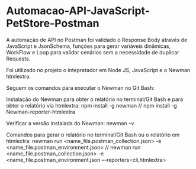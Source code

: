 # Automacao-API-JavaScript-PetStore-Postman
A automação de API no Postman foi validado o Response Body através de JavaScript e JsonSchema, funções para gerar variáveis dinâmicas, WorkFlow e Loop para validar cenários sem a necessidade de duplicar Requests.

Foi utilizado no projeto o intepretador em Node JS, JavaScript e o Newman htmlextra.

Seguem os comandos para executar o Newman no Git Bash:

Instalação do Newman para obter o relatório no terminal/Git Bash e para obter o relatório via htmlextra:
npm install -g newman // 
npm install -g Newman-reporter-htmlextra

Verificar a versão instalada do Newman:
newman –v

Comandos para gerar o relatório no terminal/Git Bash ou o relatório em htmlextra:
newman run <name_file.postman_collection.json> -e <name_file.postman_environment.json> // 
newman run <name_file.postman_collection.json> -e <name_file.postman_environment.json –-reporters=cli,htmlextra>
